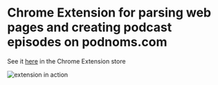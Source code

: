 # Chrome Extension for parsing web pages and creating podcast episodes on podnoms.com

See it [here](https://chrome.google.com/webstore/detail/send-2-podnoms/eildkhlkeklepmmjddhlnokmmfgiafad) in the Chrome Extension store

![extension in action](https://i.imgur.com/ZeH8LNi.png)
